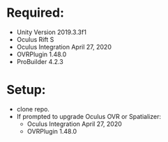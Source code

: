 # Required:
- Unity Version 2019.3.3f1
- Oculus Rift S
- Oculus Integration April 27, 2020
- OVRPlugin 1.48.0
- ProBuilder 4.2.3

# Setup:
- clone repo.
- If prompted to upgrade Oculus OVR or Spatializer:
	- Oculus Integration April 27, 2020
	- OVRPlugin 1.48.0